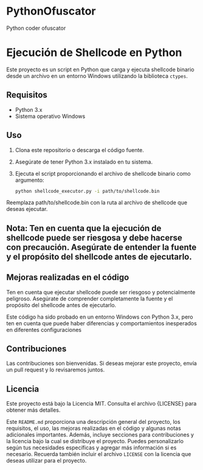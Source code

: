 # PythonOfuscator
Python coder ofuscator




# Ejecución de Shellcode en Python

Este proyecto es un script en Python que carga y ejecuta shellcode binario desde un archivo en un entorno Windows utilizando la biblioteca `ctypes`.

## Requisitos

- Python 3.x
- Sistema operativo Windows

## Uso

1. Clona este repositorio o descarga el código fuente.

2. Asegúrate de tener Python 3.x instalado en tu sistema.

3. Ejecuta el script proporcionando el archivo de shellcode binario como argumento:

   ```bash
   python shellcode_executor.py -i path/to/shellcode.bin


Reemplaza path/to/shellcode.bin con la ruta al archivo de shellcode que deseas ejecutar.

## Nota: Ten en cuenta que la ejecución de shellcode puede ser riesgosa y debe hacerse con precaución. Asegúrate de entender la fuente y el propósito del shellcode antes de ejecutarlo.

## Mejoras realizadas en el código
Ten en cuenta que ejecutar shellcode puede ser riesgoso y potencialmente peligroso. Asegúrate de comprender completamente la fuente y el propósito del shellcode antes de ejecutarlo.

Este código ha sido probado en un entorno Windows con Python 3.x, pero ten en cuenta que puede haber diferencias y comportamientos inesperados en diferentes configuraciones

## Contribuciones
Las contribuciones son bienvenidas. Si deseas mejorar este proyecto, envía un pull request y lo revisaremos juntos.

## Licencia
Este proyecto está bajo la Licencia MIT. Consulta el archivo {LICENSE} para obtener más detalles.



Este `README.md` proporciona una descripción general del proyecto, los requisitos, el uso, las mejoras realizadas en el código y algunas notas adicionales importantes. Además, incluye secciones para contribuciones y la licencia bajo la cual se distribuye el proyecto. Puedes personalizarlo según tus necesidades específicas y agregar más información si es necesario. Recuerda también incluir el archivo `LICENSE` con la licencia que deseas utilizar para el proyecto.
